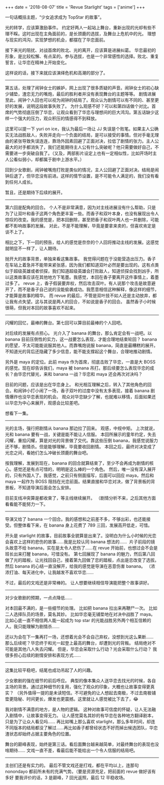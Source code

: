 +++
date = '2018-08-07'
title = 'Revue Starlight'
tags = ['anime']
+++

一句话概括主题，“少女追求成为 TopStar 的故事”。

光的转学，应该算激励事件。
约定好两人一起站上舞台，重新出现的光却有些不理不睬。这时出现在主角面前的，是长颈鹿的选拔，及舞台上危机中的光。
理想与现实的鸿沟，实现梦想的机会，都摆在了华恋面前。

接下来光的阻扰、对战首席的败北、光的离开，应该算是进展纠葛。
华恋最初的形象，是比较松懈、有点呆的。参与选拔，也是一个非常感性的选择。败北、重复誓言，让华恋在精神上开始变化。

这样说的话，接下来就应该演绎危机和高潮的部分了。

---

第五话，处理了闹钟女士的嫉妒，网上出现了很多质疑的声音。闹钟女士的初心缺少铺垫，渣恋无力的嘴炮，最后的胜利者并没有表现舞台的主题等等。
剧情进展至此，闹钟个人回也可以视为闹钟的结局了。观众认为剧情可以有不同的、甚至更好的发展，说明这段故事失败了。
为什么观感不好？可以和第四话做个对比。首席的气势彻底压倒了华恋，让观众看到了华恋与理想间的巨大鸿沟。第五话缺少这样一个强大的压力，观众积压的情感得不到释放。

这里可以提一下 yuri on ice，我认为最后一场让 JJ 失误是个败笔。如果主人公确实无法战胜敌人，失败并走向一个负面的结局，是可以接受的事情。但对手毫无理由的紧张导致失误连连，靠场外因素回避了正面对决，拉低了剧情的张力。主人公最大的对手都消失了，我们还能期待主人公有什么突破呢？他只需要做好自己，不需要进一步突破自我了。（又及，两部影片设定上也有一定相似性，比如开场时主人公看似弱小，却都属于剧中上游水平。）

回到少女歌剧，闹钟被嘴炮打败是类似的情况，主人公回避了正面对决。结局是闹钟后退了，但华恋没有前进。这样的情节设置，是不可能令人满足的，我们没有看到任何人成长。

暂且，还是期待下后续的展开。

---

第六回是配角的回合。
个人不是非常满意，因为对主线进展没有什么帮助，只是为了让双叶和香子这两个角色更丰富一些。而香子和双叶本身，也没有展现出令人惊叹的改变。我的感觉是，把本回删除，甚至把香子和双叶两人也一并删除，可能都不影响故事的发展。
对此，不是不能理解，毕竟是要拿来卖的，但喜欢肯定是谈不上了。

相比之下，下一回的预告，给人的感觉是奈奈的个人回将推动主线的发展。这感觉就明显不一样了，让人期待。

抛开大的故事背景，单独来看这集故事。
我觉得问题在于没能营造出压力。香子在车站上着急并不能带来紧张感，因为我们都知道双叶必然是要出现的。这有点类似于超级英雄或者侦探，我们知道超级英雄会打败敌人，知道侦探会找到凶手，所以这类故事应该在其他地方下笔墨。我感觉，本回在香子要离开这件事情上，着墨过多了。
revue 上，香子假装要弃权，然后攻击双叶。有人说那个攻击是故意避开了，而不是香子自己说的没能偷袭成功。我愿意相信这种解释，像这样的细节，才能算是故事的精华。
而 revue 的最后，不管是双叶技不如人还是主动放弃，都让我有点失望。这与其说是两人的回合，不如说是香子的回合。
虽然香子小时候很萌，但我对本回的故事喜欢不起来。

---

闪耀的回忆，最棒的舞台。第七回可以算目前最棒的个人回吧。

对后续的发展有点担心。
光介入了 banana 的舞台，那么肯定会有一战吧。以 banana 目前压倒性的实力，这一战要怎么表现，才能合理地结束轮回？
banana 的愿望，不太可能能说服其他人。而靠嘴炮说服 banana，简直是最糟糕的展开。
不知道光的背后还隐藏了多少信息，能不能支撑起这个舞台，合理地推动剧情。

另外是 maya 的定位。此前 maya 作为首席，彻底击败了华恋，一直是大 BOSS 的感觉。现在却告诉我们，maya 被 banana 吊打。那后续要怎么表现华恋的成长？由华恋代替光，来和 banana 一战？华恋和 maya 还会再次对决吗？

目前的问题，应该是出在华恋身上。
和光相互理解之后，转入了其他角色的回合。和闹钟小打小闹了一场，香子双叶的过度中没有太多表现，接着 banana 剧情爆炸也没华恋表现的机会。
观众对华恋缺少了解，也就难以移情，后面如果还以华恋为中心来展开，观感会比较差吧。

想看下一集。

---

光的主场，强行把剧情从 banana 那边拉了回来。
观感，中规中矩。
上次就说，光和 banana 要有一战，关键是能不能让人信服。
本回所展示的童年约定，失去闪耀，重拾闪耀，算是对光的背景做了交代。靠这些压倒 banana，我感觉说服力还不够，剧情杀。但是能够理解，毕竟要收回剧情。
本回之后，最终对决变成了光恋之间，看她们怎么冲破长颈鹿的舞台吧。

按我理解，发展到现在，banana 的回合就算结束了，至少不会再成为剧情的核心。感觉还是有点可惜的，明明是这么棒的一个角色。
然后，唯一没有深入展开的，只有外国人了。我感觉，之前只有侧面描写，后面可以回应 maya，然后和 maya 一起作为 BOSS 阻挡在光恋前面。结果直接和华恋对决，做了背景板的背景板，不知道导演后面会怎么安排。

目前支线冲突算是都收束了，等主线继续展开。
（剧情分析不来，之后其他方面看看能不能努力一下。

---

导演又给了 banana 一个回合。我的感想和之前差不多，不够出彩，也还能接受。但整体看下来，在 banana 身上花费了 789 三回，发展高开低走，可惜。

开头是 starlight 的故事，目前故事全貌算是出来了。没明白为什么小时候的光恋会喜欢上这样的悲伤的故事……我是比较认同 banana 想法的…… 
片子前段的镜头故意不给 banana，实在是太令人悲伤了……在 revue 开始前，也想过会不会是班长出来打醒 banana，可惜没有。
第七回展现了 banana 的魅力，然后第八回做了光的踏板，让光找回自己，接着第九回做了恋的踏板，点出是恋改变了选拔。然后 banana 的心结一直没解开，给我的感觉是导演在恶意伤害 banana。
（浓浓打油、每天进化中，让我越发不喜欢华恋……

不过，最后的文戏还是非常棒的。
让人想要继续相信导演能把整个故事讲好。

---

对少女歌剧的预期，一点点降低……

对本回最不满的，是一些细节的处理。
比如把 banana 拉出来再鞭尸一次。
比如二人选择队员的场景，莫名其妙。
比如华恋毫无铺垫地在对决中战胜了 maya。
比如心底一直不相信两人能一起成为 top star 的光能战胜另外两个相互信赖的人。我只能理解为剧情杀……

还以为会在下一集再打一场，还想着光会不会自己弃权，没想到光这么果断……
那么后续呢？华恋终于和光一起登上最高的舞台，却遭到光的背叛。
结局绝对不可能是其他八人失去闪耀。
但是，华恋会采取什么行动？光会采取什么行动？
我很多担心后续的剧情安排和表现方式……

---

这集比较平稳吧，结尾也成功吊起了人的兴趣。

少女歌剧的强在细节的前后呼应。
典型的像本集众人送华恋去找光的时候，各自主场的背景。通过这种细节的复用，强化了观众的印象，大概也让故事变得更真实？
（另外值得一提的是未读短信。不可避免的让人想起去南极，不过去南极铺垫更隐秘、时间更长，爆发也更震撼。这里就让人感觉被比下去了，😂

我对剧情不满意的地方，是人物的逻辑。
这种对故事可信度的怀疑，让人无法融入剧情中，让故事变得无力。
让人感觉莫名其妙的有华恋在各种地方翻译剧本，只是为了让众人看见吗…… 再比如嘴上那么喜欢 starlight，那么多年时间，却连不同版本的结局都没了解过……再比如香子都曾经状态不好而掉出候选团队，华恋渣状态却始终占据主要角色的位置。

舞台的巅峰表现，始终是第三话。看后面舞台越来越简单，对最终舞台的表现也没啥期待……
文戏一直不差，看最后能不能给出一个令人信服的结局吧。

---

主创们还是有实力的。
最后不管文戏还是打戏，都在平均以上，连那句 nonondayo 都前所未有的充满气势。（要是资源充足，把前面的 revue 做好该有多好
要我评价的话，3 是巅峰，7 回光返照，最后 12 平稳收场。

